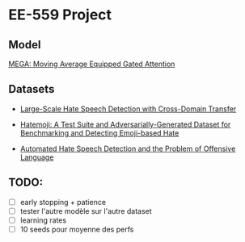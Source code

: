 # EE-559 Project

## Model
[MEGA: Moving Average Equipped Gated Attention](https://huggingface.co/docs/transformers/main/model_doc/mega)

## Datasets
- [Large-Scale Hate Speech Detection with Cross-Domain Transfer](https://github.com/avaapm/hatespeech)

- [Hatemoji: A Test Suite and Adversarially-Generated Dataset for Benchmarking and
Detecting Emoji-based Hate](https://github.com/HannahKirk/Hatemoji)

- [Automated Hate Speech Detection and the Problem of Offensive Language](https://github.com/t-davidson/hate-speech-and-offensive-language/tree/master)


## TODO:
- [ ] early stopping + patience
- [ ] tester l'autre modèle sur l'autre dataset
- [ ] learning rates
- [ ] 10 seeds pour moyenne des perfs